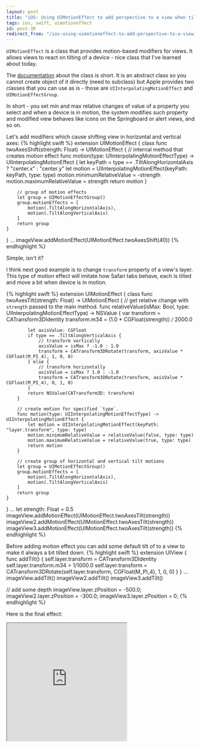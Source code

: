```yaml
---
layout: post
title: "iOS: Using UIMotionEffect to add perspective to a view when tilting device"
tags: ios, swift, uimotioneffect
id: post-30
redirect_from: "/ios-using-uimotioneffect-to-add-perspective-to-a-view-when-tilting-device/"
---
```

`UIMotionEffect` is a class that provides motion-based modifiers for views.
It allows views to react on tilting of a device - nice class that I've learned
about today.

The [documentation][docs] about the class is short. It is an abstract class so
you cannot create object of it directly (need to subclass) but Apple provides
two classes that you can use as is - those are `UIInterpolatingMotionEffect`
and `UIMotionEffectGroup`.

In short - you set min and max relative changes of value of a property you select
and when a device is in motion, the system modifies such property and modified
view behaves like icons on the Springboard or alert views, and so on.

Let's add modifiers which cause shifting view in horizontal and vertical axes:
{% highlight swift %}
extension UIMotionEffect {
    class func twoAxesShift(strength: Float) -> UIMotionEffect {
        // internal method that creates motion effect
        func motion(type: UIInterpolatingMotionEffectType) -> UIInterpolatingMotionEffect {
            let keyPath = type == .TiltAlongHorizontalAxis ? "center.x" : "center.y"
            let motion = UIInterpolatingMotionEffect(keyPath: keyPath, type: type)
            motion.minimumRelativeValue = -strength
            motion.maximumRelativeValue = strength
            return motion
        }

        // group of motion effects
        let group = UIMotionEffectGroup()
        group.motionEffects = [
            motion(.TiltAlongHorizontalAxis),
            motion(.TiltAlongVerticalAxis)
        ]
        return group
    }
}
...
imageView.addMotionEffect(UIMotionEffect.twoAxesShift(40))
{% endhighlight %}

Simple, isn't it?

I think next good example is to change `transform` property of a view's layer.
This type of motion effect will imitate how Safari tabs behave, each is tilted
and move a bit when device is in motion.

{% highlight swift %}
extension UIMotionEffect {
    class func twoAxesTilt(strength: Float) -> UIMotionEffect {
        // get relative change with `strength` passed to the main method.
        func relativeValue(isMax: Bool, type: UIInterpolatingMotionEffectType) -> NSValue {
            var transform = CATransform3DIdentity
            transform.m34 = (1.0 * CGFloat(strength)) / 2000.0

            let axisValue: CGFloat
            if type == .TiltAlongVerticalAxis {
                // transform vertically
                axisValue = isMax ? -1.0 : 1.0
                transform = CATransform3DRotate(transform, axisValue * CGFloat(M_PI_4), 1, 0, 0)
            } else {
                // transform horizontally
                axisValue = isMax ? 1.0 : -1.0
                transform = CATransform3DRotate(transform, axisValue * CGFloat(M_PI_4), 0, 1, 0)
            }
            return NSValue(CATransform3D: transform)
        }

        // create motion for specified `type`.
        func motion(type: UIInterpolatingMotionEffectType) -> UIInterpolatingMotionEffect {
            let motion = UIInterpolatingMotionEffect(keyPath: "layer.transform", type: type)
            motion.minimumRelativeValue = relativeValue(false, type: type)
            motion.maximumRelativeValue = relativeValue(true, type: type)
            return motion
        }

        // create group of horizontal and vertical tilt motions
        let group = UIMotionEffectGroup()
        group.motionEffects = [
            motion(.TiltAlongHorizontalAxis),
            motion(.TiltAlongVerticalAxis)
        ]
        return group
    }
}
...
let strength: Float = 0.5
imageView.addMotionEffect(UIMotionEffect.twoAxesTilt(strength))
imageView2.addMotionEffect(UIMotionEffect.twoAxesTilt(strength))
imageView3.addMotionEffect(UIMotionEffect.twoAxesTilt(strength))
{% endhighlight %}

Before adding motion effect you can add some default tilt of to a view to make
it always a bit tilted down.
{% highlight swift %}
extension UIView {
    func addTilt() {
        self.layer.transform = CATransform3DIdentity
        self.layer.transform.m34 = 1/1000.0
        self.layer.transform = CATransform3DRotate(self.layer.transform, CGFloat(M_PI_4), 1, 0, 0)
    }
}
...
imageView.addTilt()
imageView2.addTilt()
imageView3.addTilt()

// add some depth
imageView.layer.zPosition = -500.0;
imageView2.layer.zPosition = -300.0;
imageView3.layer.zPosition = 0;
{% endhighlight %}

Here is the final effect:
<iframe width="320" height="315" src="http://szulctomasz.com/wp-content/uploads/2015/08/ScreenFlow.mp4"></iframe>

[docs]: https://developer.apple.com/library/ios/documentation/UIKit/Reference/UIMotionEffect_class/

